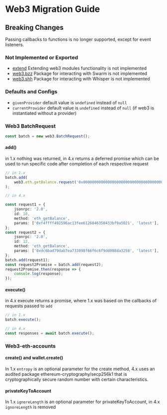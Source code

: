 # Web3 Migration Guide

## Breaking Changes

Passing callbacks to functions is no longer supported, except for event listeners.

### Not Implemented or Exported

-   [extend](https://web3js.readthedocs.io/en/v1.7.3/web3.html#extend) Extending web3 modules functionality is not implemented
-   [web3.bzz](https://web3js.readthedocs.io/en/v1.7.3/web3-bzz.html) Package for interacting with Swarm is not implemented
-   [web3.shh](https://web3js.readthedocs.io/en/v1.7.3/web3-shh.html) Package for interacting with Whisper is not implemented

### Defaults and Configs

-   `givenProvider` default value is `undefined` instead of `null`
-   `currentProvider` default value is `undefined` instead of `null` (if web3 is instantiated without a provider)

### Web3 BatchRequest

```ts
const batch = new web3.BatchRequest();
```

#### add()

in 1.x nothing was returned, in 4.x returns a deferred promise which can be used to run specific code after completion of each respective request

```ts
// in 1.x
batch.add(
	web3.eth.getBalance.request('0x0000000000000000000000000000000000000000', 'latest', callback),
);

// in 4.x

const request1 = {
	jsonrpc: '2.0',
	id: 10,
	method: 'eth_getBalance',
	params: ['0xf4ffff492596ac13fee6126846350433bf9a5021', 'latest'],
};
const request2 = {
	jsonrpc: '2.0',
	id: 12,
	method: 'eth_getBalance',
	params: ['0xdc6bad79dab7ea733098f66f6c6f9dd008da3258', 'latest'],
};
batch.add(request1);
const request2Promise = batch.add(request2);
request2Promise.then(response => {
	console.log(response);
});
```

#### execute()

in 4.x execute returns a promise, where 1.x was based on the callbacks of requests passed to `add`

```ts
// in 1.x
batch.execute();

// in 4.x
const responses = await batch.execute();
```

### Web3-eth-accounts

#### create() and wallet.create()

In 1.x `entropy` is an optional parameter for the create method, 4.x uses an audited package ethereum-cryptography/secp256k1 that is cryptographically secure random number with certain characteristics.

#### privateKeyToAccount

In 1.x `ignoreLength` is an optional parameter for privateKeyToAccount, in 4.x `ignoreLength` is removed
